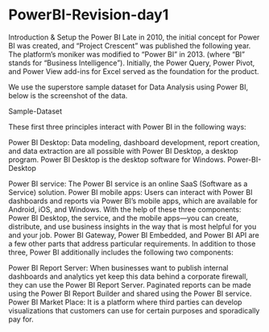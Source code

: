 # PowerBI-Revision-day1
Introduction &amp; Setup the Power BI
Late in 2010, the initial concept for Power BI was created, and “Project Crescent” was published the following year. The platform’s moniker was modified to “Power BI” in 2013. (where “BI” stands for “Business Intelligence”). Initially, the Power Query, Power Pivot, and Power View add-ins for Excel served as the foundation for the product. 

We use the superstore sample dataset for Data Analysis using Power BI, below is the screenshot of the data.

Sample-Dataset
 

These first three principles interact with Power BI in the following ways:

Power BI Desktop: Data modeling, dashboard development, report creation, and data extraction are all possible with Power BI Desktop, a desktop program. Power BI Desktop is the desktop software for Windows.
Power-BI-Desktop
 

Power BI service: The Power BI service is an online SaaS (Software as a Service) solution.
Power BI mobile apps: Users can interact with Power BI dashboards and reports via Power BI’s mobile apps, which are available for Android, iOS, and Windows.
With the help of these three components: Power BI Desktop, the service, and the mobile apps—you can create, distribute, and use business insights in the way that is most helpful for you and your job. Power BI Gateway, Power BI Embedded, and Power BI API are a few other parts that address particular requirements. In addition to those three, Power BI additionally includes the following two components:

Power BI Report Server: When businesses want to publish internal dashboards and analytics yet keep this data behind a corporate firewall, they can use the Power BI Report Server. Paginated reports can be made using the Power BI Report Builder and shared using the Power BI service.
Power BI Market Place: It is a platform where third parties can develop visualizations that customers can use for certain purposes and sporadically pay for.


